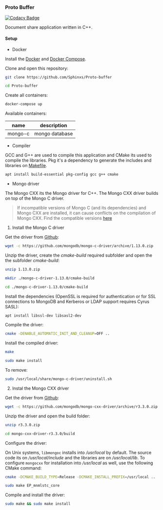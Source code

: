 ### Proto Buffer

[![Codacy Badge](https://api.codacy.com/project/badge/Grade/8293993c1ae54528aadacc58352d6cb7)](https://app.codacy.com/app/Sphinxs/Proto-buffer?utm_source=github.com&utm_medium=referral&utm_content=Sphinxs/Proto-buffer&utm_campaign=Badge_Grade_Dashboard)

Document share application written in C++.

#### Setup

- Docker

Install the [Docker](https://docs.docker.com/install/) and [Docker Compose](https://docs.docker.com/compose/install/).

Clone and open this repository:

```sh
git clone https://github.com/Sphinxs/Proto-buffer
```

```sh
cd Proto-buffer
```

Create all containers:

```sh
docker-compose up
```

Available containers:

| name    | description    |
| ------- | -------------- |
| mongo-c | mongo database |

- Compiler

GCC and G++ are used to compile this application and CMake its used to compile the libraries. Pkg it's a dependency to generate the includes and libraries on [Makefile](./Makefile).

```sh
apt install build-essential pkg-config gcc g++ cmake
```

- Mongo driver

The Mongo CXX its the Mongo driver for C++. The Mongo CXX driver builds on top of the Mongo C driver.

> If incompatible versions of Mongo C (and its dependencies) and Mongo CXX are installed, it can cause conflicts on the compilation of Mongo CXX. Find the compatible versions [here](http://mongocxx.org/mongocxx-v3/installation/)

1. Install the Mongo C driver

Get the driver from [Github](https://github.com/mongodb/mongo-c-driver/releases):

```sh
wget -c https://github.com/mongodb/mongo-c-driver/archive/1.13.0.zip
```

Unzip the driver, create the *cmake-build* required subfolder and open the the subfolder *cmake-build*:

```sh
unzip 1.13.0.zip
```

```sh
mkdir ./mongo-c-driver-1.13.0/cmake-build
```

```sh
cd ./mongo-c-driver-1.13.0/cmake-build
```

Install the dependencies (OpenSSL is required for authentication or for SSL connections to MongoDB and Kerberos or LDAP support requires Cyrus SASL):

```sh
apt install libssl-dev libsasl2-dev
```

Compile the driver:

```sh
cmake -DENABLE_AUTOMATIC_INIT_AND_CLEANUP=OFF ..
```

Install the compiled driver:

```sh
make
```

```sh
sudo make install
```

To remove:

```sh
sudo /usr/local/share/mongo-c-driver/uninstall.sh
```

2. Instal the Mongo CXX driver

Get the driver from [Github](https://github.com/mongodb/mongo-cxx-driver/releases):

```sh
wget -c https://github.com/mongodb/mongo-cxx-driver/archive/r3.3.0.zip
```

Unzip the driver and open the build folder:

```sh
unzip r3.3.0.zip
```

```sh
cd mongo-cxx-driver-r3.3.0/build
```

Configure the driver:

On Unix systems, `libmongoc` installs into */usr/local* by default. The source code its on */usr/local/include* and the libraries are on */usr/local/lib*. To configure `mongocxx` for installation into */usr/local* as well, use the following CMake command:

```sh
cmake -DCMAKE_BUILD_TYPE=Release -DCMAKE_INSTALL_PREFIX=/usr/local ..
```

```sh
sudo make EP_mnmlstc_core
```

Compile and install the driver:

```sh
sudo make && sudo make install
```